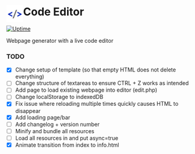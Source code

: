 # Code Editor <img src=favicon/apple-touch-icon.png align=left height=44>


[![Uptime](https://img.shields.io/uptimerobot/ratio/m782561485-796c30230b1ca57ee65d4e9c.svg?style=flat-square)](https://status.param.me/782561485)

Webpage generator with a live code editor

### TODO
- [x] Change setup of template (so that empty HTML does not delete everything)
- [ ] Change structure of textareas to ensure CTRL + Z works as intended
- [ ] Add page to load existing webpage into editor (edit.php)
- [ ] Change localStorage to indexedDB
- [x] Fix issue where reloading multiple times quickly causes HTML to disappear
- [x] Add loading page/bar
- [ ] Add changelog + version number
- [ ] Minify and bundle all resources
- [ ] Load all resources in <head> and put async=true
- [x] Animate transition from index to info.html
